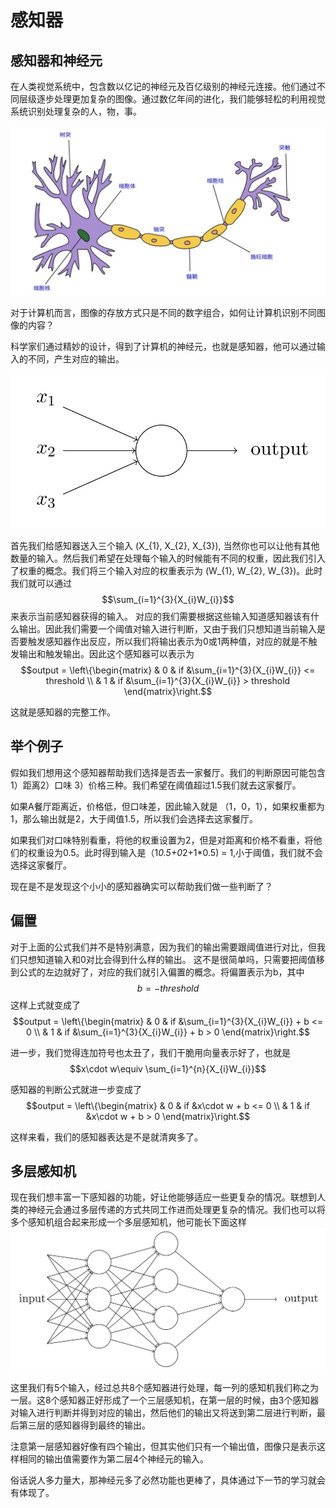 # 感知器

## 感知器和神经元
在人类视觉系统中，包含数以亿记的神经元及百亿级别的神经元连接。他们通过不同层级逐步处理更加复杂的图像。通过数亿年间的进化，我们能够轻松的利用视觉系统识别处理复杂的人，物，事。

![](../img/01/02/neuro.png)


对于计算机而言，图像的存放方式只是不同的数字组合，如何让计算机识别不同图像的内容？

科学家们通过精妙的设计，得到了计算机的神经元，也就是感知器，他可以通过输入的不同，产生对应的输出。


![](../img/01/02/neuro2.jpg)

首先我们给感知器送入三个输入 \(X_{1}, X_{2}, X_{3}\), 当然你也可以让他有其他数量的输入。然后我们希望在处理每个输入的时候能有不同的权重，因此我们引入了权重的概念。我们将三个输入对应的权重表示为 \(W_{1}, W_{2}, W_{3}\)。此时我们就可以通过
$$\sum_{i=1}^{3}{X_{i}W_{i}}$$
来表示当前感知器获得的输入。 对应的我们需要根据这些输入知道感知器该有什么输出。因此我们需要一个阈值对输入进行判断，又由于我们只想知道当前输入是否要触发感知器作出反应，所以我们将输出表示为0或1两种值，对应的就是不触发输出和触发输出。因此这个感知器可以表示为
$$output = \left\{\begin{matrix}
 & 0 & if &\sum_{i=1}^{3}{X_{i}W_{i}} <= threshold \\ 
 & 1 & if &\sum_{i=1}^{3}{X_{i}W_{i}} > threshold
\end{matrix}\right.$$

这就是感知器的完整工作。

## 举个例子
假如我们想用这个感知器帮助我们选择是否去一家餐厅。我们的判断原因可能包含1）距离2）口味 3）价格三种。我们希望在阈值超过1.5我们就去这家餐厅。

如果A餐厅距离近，价格低，但口味差，因此输入就是 （1，0，1），如果权重都为1，那么输出就是2，大于阈值1.5，所以我们会选择去这家餐厅。

如果我们对口味特别看重，将他的权重设置为2，但是对距离和价格不看重，将他们的权重设为0.5。此时得到输入是（1*0.5+0*2+1*0.5) = 1,小于阈值，我们就不会选择这家餐厅。

现在是不是发现这个小小的感知器确实可以帮助我们做一些判断了？


## 偏置
对于上面的公式我们并不是特别满意，因为我们的输出需要跟阈值进行对比，但我们只想知道输入和0对比会得到什么样的输出。
这不是很简单吗，只需要把阈值移到公式的左边就好了，对应的我们就引入偏置的概念。将偏置表示为b，其中
$$b=-threshold$$
这样上式就变成了
$$output = \left\{\begin{matrix}
 & 0 &  if &\sum_{i=1}^{3}{X_{i}W_{i}} + b <= 0 \\ 
 & 1 & if &\sum_{i=1}^{3}{X_{i}W_{i}} + b > 0
\end{matrix}\right.$$

进一步，我们觉得连加符号也太丑了，我们干脆用向量表示好了，也就是
$$x\cdot w\equiv \sum_{i=1}^{n}{X_{i}W_{i}}$$

感知器的判断公式就进一步变成了
$$output = \left\{\begin{matrix}
 & 0 & if  &x\cdot w + b <= 0 \\ 
 & 1 & if  &x\cdot w + b > 0
\end{matrix}\right.$$



这样来看，我们的感知器表达是不是就清爽多了。

## 多层感知机
现在我们想丰富一下感知器的功能，好让他能够适应一些更复杂的情况。联想到人类的神经元会通过多层传递的方式共同工作进而处理更复杂的情况。我们也可以将多个感知机组合起来形成一个多层感知机，他可能长下面这样
![](../img/01/02/neuro3.png)

这里我们有5个输入，经过总共8个感知器进行处理，每一列的感知机我们称之为一层。这8个感知器正好形成了一个三层感知机，在第一层的时候，由3个感知器对输入进行判断并得到对应的输出，然后他们的输出又将送到第二层进行判断，最后第三层的感知器得到最终的输出。

注意第一层感知器好像有四个输出，但其实他们只有一个输出值，图像只是表示这样相同的输出值需要作为第二层4个神经元的输入。

俗话说人多力量大，那神经元多了必然功能也更棒了，具体通过下一节的学习就会有体现了。